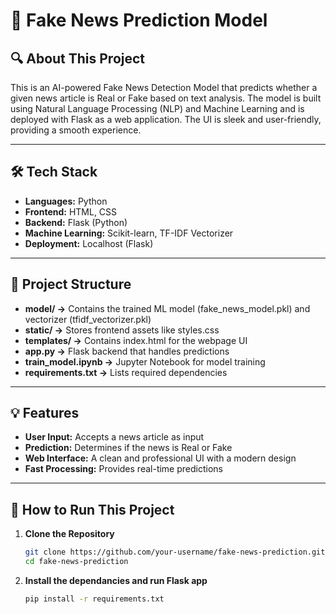 # 📰 Fake News Prediction Model

## 🔍 About This Project
This is an AI-powered Fake News Detection Model that predicts whether a given news article is Real or Fake based on text analysis. The model is built using Natural Language Processing (NLP) and Machine Learning and is deployed with Flask as a web application. The UI is sleek and user-friendly, providing a smooth experience.

---

## 🛠 Tech Stack
- **Languages:** Python
- **Frontend:** HTML, CSS
- **Backend:** Flask (Python)
- **Machine Learning:** Scikit-learn, TF-IDF Vectorizer
- **Deployment:** Localhost (Flask)

---

## 📂 Project Structure
- **model/ →** Contains the trained ML model (fake_news_model.pkl) and vectorizer (tfidf_vectorizer.pkl)
- **static/ →** Stores frontend assets like styles.css
- **templates/ →** Contains index.html for the webpage UI
- **app.py →** Flask backend that handles predictions
- **train_model.ipynb →** Jupyter Notebook for model training
- **requirements.txt →** Lists required dependencies

---

## 💡 Features
- **User Input:** Accepts a news article as input
- **Prediction:** Determines if the news is Real or Fake
- **Web Interface:** A clean and professional UI with a modern design
- **Fast Processing:** Provides real-time predictions

---

## 🚀 How to Run This Project
1. **Clone the Repository**  
   ```bash
   git clone https://github.com/your-username/fake-news-prediction.git
   cd fake-news-prediction
2. **Install the dependancies and run Flask app**  
   ```bash
   pip install -r requirements.txt


